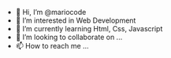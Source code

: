 - 👋 Hi, I’m @mariocode
- 👀 I’m interested in Web Development
- 🌱 I’m currently learning Html, Css, Javascript
- 💞️ I’m looking to collaborate on ...
- 📫 How to reach me ...

<!---
mariocode/mariocode is a ✨ special ✨ repository because its `README.md` (this file) appears on your GitHub profile.
You can click the Preview link to take a look at your changes.
--->
